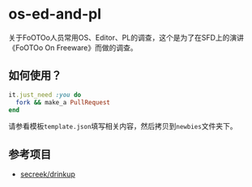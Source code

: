 os-ed-and-pl
=========

关于FoOTOo人员常用OS、Editor、PL的调查，这个是为了在SFD上的演讲《FoOTOo On Freeware》而做的调查。

## 如何使用？

```ruby
it.just_need :you do
  fork && make_a PullRequest
end
```

请参看模板`template.json`填写相关内容，然后拷贝到`newbies`文件夹下。

## 参考项目

+ [secreek/drinkup](https://github.com/secreek/drinkup/tree/hit-201304)
